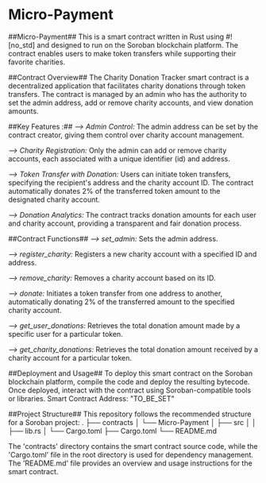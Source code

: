 # Micro-Payment

##Micro-Payment##
This is a smart contract written in Rust using #![no_std] and designed to run on the Soroban blockchain platform. The contract enables users to make token transfers while supporting their favorite charities.

##Contract Overview##
The Charity Donation Tracker smart contract is a decentralized application that facilitates charity donations through token transfers. The contract is managed by an admin who has the authority to set the admin address, add or remove charity accounts, and view donation amounts.

##Key Features :##
*--> Admin Control:* The admin address can be set by the contract creator, giving them control over charity account management.

*--> Charity Registration:* Only the admin can add or remove charity accounts, each associated with a unique identifier (id) and address.

*--> Token Transfer with Donation:* Users can initiate token transfers, specifying the recipient's address and the charity account ID. The contract automatically donates 2% of the transferred token amount to the designated charity account.

*--> Donation Analytics:* The contract tracks donation amounts for each user and charity account, providing a transparent and fair donation process.

##Contract Functions##
*--> set_admin:* Sets the admin address.

*--> register_charity:* Registers a new charity account with a specified ID and address.

*--> remove_charity:* Removes a charity account based on its ID.

*--> donate:* Initiates a token transfer from one address to another, automatically donating 2% of the transferred amount to the specified charity account.

*--> get_user_donations:* Retrieves the total donation amount made by a specific user for a particular token.

*--> get_charity_donations:* Retrieves the total donation amount received by a charity account for a particular token.

##Deployment and Usage##
To deploy this smart contract on the Soroban blockchain platform, compile the code and deploy the resulting bytecode. Once deployed, interact with the contract using Soroban-compatible tools or libraries. Smart Contract Address: "TO_BE_SET"

##Project Structure##
This repository follows the recommended structure for a Soroban project:
.
├── contracts
│   └── Micro-Payment
│       ├── src
│       │   ├── lib.rs
│       └── Cargo.toml
├── Cargo.toml
└── README.md

The 'contracts' directory contains the smart contract source code, while the 'Cargo.toml' file in the root directory is used for dependency management. The 'README.md' file provides an overview and usage instructions for the smart contract.



